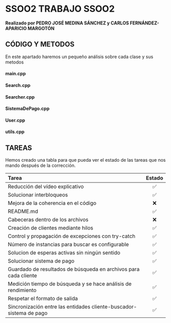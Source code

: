 # **SSOO2 TRABAJO SSOO2**
**Realizado por PEDRO JOSÉ MEDINA SÁNCHEZ y CARLOS FERNÁNDEZ-APARICIO MARGOTÓN**

## **CÓDIGO Y METODOS**
En este apartado haremos un pequeño análisis sobre cada clase y sus metodos

#### **main.cpp**
#### **Search.cpp**
#### **Searcher.cpp**
#### **SistemaDePago.cpp**
#### **User.cpp**
#### **utils.cpp**





## **TAREAS**

Hemos creado una tabla para que pueda ver el estado de las tareas que nos mando después de la corrección.

| Tarea            | Estado  |
|:-----------------|:-------:|
| Reducción del vídeo explicativo | ✅       |
| Solucionar interbloqueos | ✅       |
| Mejora de la coherencia en el código  | ❌       |
| README.md       | ✅       |
| Cabeceras dentro de los archivos | ❌      |
| Creación de clientes mediante hilos | ✅       |
| Control y propagación de excepciones con try-catch| ✅      |
| Número de instancias para buscar es configurable | ✅       |
| Solucion de esperas activas sin ningún sentido | ✅       |
| Solucionar sistema de pago | ✅      |
| Guardado de resultados de búsqueda en archivos para cada cliente | ✅       |
| Medición tiempo de búsqueda y se hace análisis de rendimiento | ✅     |
| Respetar el formato de salida | ✅       |
| Sincronización entre las entidades cliente-buscador-sistema de pago | ✅      |


